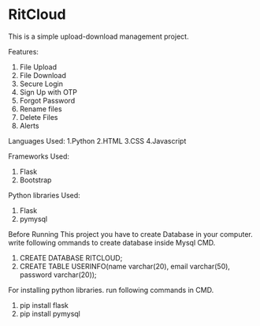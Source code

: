# RitCloud

This is a simple upload-download management project.

Features:
1. File Upload
2. File Download
3. Secure Login
4. Sign Up with OTP
5. Forgot Password
6. Rename files
7. Delete Files
8. Alerts


Languages Used:
1.Python 
2.HTML
3.CSS
4.Javascript

Frameworks Used:
1. Flask
2. Bootstrap


Python libraries Used:
1. Flask
2. pymysql


Before Running This project you have to create Database in your computer.
write following ommands to create database inside Mysql CMD.

1. CREATE DATABASE RITCLOUD;
2. CREATE TABLE USERINFO(name varchar(20), email varchar(50), password varchar(20));


For installing python libraries.
run following commands in CMD.

1. pip install flask
2. pip install pymysql
